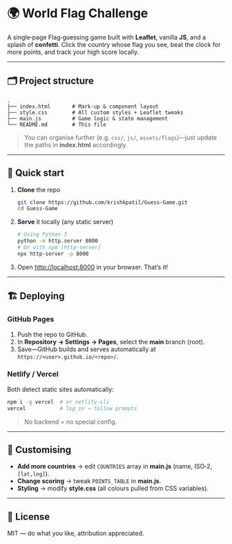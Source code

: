 # 🌍 World Flag Challenge

A single‑page Flag‑guessing game built with **Leaflet**, vanilla **JS**, and a splash of **confetti**. Click the country whose flag you see, beat the clock for more points, and track your high score locally.

---

## 🗂 Project structure

```text
.
├── index.html       # Mark‑up & component layout
├── style.css        # All custom styles + Leaflet tweaks
├── main.js          # Game logic & state management
└── README.md        # This file
```

> You can organise further (e.g. `css/`, `js/`, `assets/flags`)—just update the paths in **index.html** accordingly.

---

## 🚀 Quick start

1. **Clone** the repo

   ```bash
   git clone https://github.com/krishkpatil/Guess-Game.git
   cd Guess-Game
   ```

2. **Serve** it locally (any static server)

   ```bash
   # Using Python 3
   python -m http.server 8000
   # Or with npm (http‑server)
   npx http-server -p 8000
   ```

3. Open [http://localhost:8000](http://localhost:8000) in your browser. That’s it!

---

## 🏗 Deploying

### GitHub Pages

1. Push the repo to GitHub.
2. In **Repository → Settings → Pages**, select the **main** branch (root).
3. Save—GitHub builds and serves automatically at `https://<user>.github.io/<repo>/`.

### Netlify / Vercel

Both detect static sites automatically:

```bash
npm i -g vercel  # or netlify-cli
vercel           # log in → follow prompts
```

> No backend = no special config.

---

## 🔧 Customising

* **Add more countries** → edit `COUNTRIES` array in **main.js** (name, ISO‑2, `[lat,lng]`).
* **Change scoring** → tweak `POINTS_TABLE` in **main.js**.
* **Styling** → modify **style.css** (all colours pulled from CSS variables).

---

## 📄 License

MIT — do what you like, attribution appreciated.
